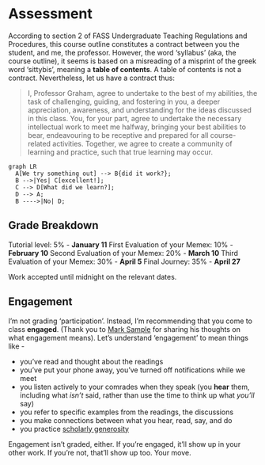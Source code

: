 # Assessment

According to section 2 of FASS Undergraduate Teaching Regulations and Procedures, this course outline constitutes a contract between you the student, and me, the professor. However, the word ‘syllabus’ (aka, the course outline), it seems is based on a misreading of a misprint of the greek word ‘sittybis’, meaning a **table of contents**. A table of contents is not a contract. Nevertheless, let us have a contract thus:

> I, Professor Graham, agree to undertake to the best of my abilities, the task of challenging, guiding, and fostering in you, a deeper appreciation, awareness, and understanding for the ideas discussed in this class. You, for your part, agree to undertake the necessary intellectual work to meet me halfway, bringing your best abilities to bear, endeavouring to be receptive and prepared for all course-related activities. Together, we agree to create a community of learning and practice, such that true learning may occur.


```mermaid
graph LR
  A[We try something out] --> B{did it work?};
  B -->|Yes| C[excellent!];
  C --> D[What did we learn?];
  D --> A;
  B ---->|No| D;
```


## Grade Breakdown

Tutorial level: 5% - **January 11**
First Evaluation of your Memex: 10%  - **February 10**
Second Evaluation of your Memex: 20% - **March 10**
Third Evaluation of your Memex: 30% - **April 5**
Final Journey: 35% - **April 27**

Work accepted until midnight on the relevant dates.

## Engagement

I’m not grading ‘participation’. Instead, I’m recommending that you come to class **engaged**. (Thank you to [Mark Sample](https://twitter.com/samplereality/status/1564016056208949249) for sharing his thoughts on what engagement means). Let’s understand ‘engagement’ to mean things like -

-   you’ve read and thought about the readings
-   you’ve put your phone away, you’ve turned off notifications while we meet
-   you listen actively to your comrades when they speak (you **hear** them, including what _isn’t_ said, rather than use the time to think up what _you’ll_ say)
-   you refer to specific examples from the readings, the discussions
-   you make connections between what you hear, read, say, and do
-   you practice [scholarly generosity](https://kfitz.info/generous-thinking-introduction/)

Engagement isn’t graded, either. If you’re engaged, it’ll show up in your other work. If you’re not, that’ll show up too. Your move.